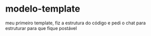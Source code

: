 # modelo-template
meu primeiro template, fiz a estrutura do código e pedi o chat para estruturar para que fique postável 
